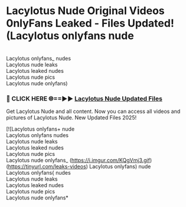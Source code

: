 # Lacylotus Nude Original Videos 0nlyFans Leaked - Files Updated! (Lacylotus onlyfans nude<br>
<br>
Lacylotus onlyfans_ nudes<br>
Lacylotus nude leaks<br>
Lacylotus leaked nudes<br>
Lacylotus nude pics<br>
Lacylotus nude onlyfans)

<h3>🔴 CLICK HERE 🌐==►► <a href="https://tinyurl.com/leaks-videos" rel="nofollow">Lacylotus Nude Updated Files</a></h3>

Get Lacylotus Nude and all content. Now you can access all videos and pictures of Lacylotus Nude. New Updated Files 2025!

[![Lacylotus onlyfans+ nude<br>
Lacylotus onlyfans nudes<br>
Lacylotus nude leaks<br>
Lacylotus leaked nudes<br>
Lacylotus nude pics<br>
Lacylotus nude onlyfans_
(https://i.imgur.com/KQgVmj3.gif)(https://tinyurl.com/leaks-videos)
Lacylotus onlyfans) nude<br>
Lacylotus onlyfans{ nudes<br>
Lacylotus nude leaks<br>
Lacylotus leaked nudes<br>
Lacylotus nude pics<br>
Lacylotus nude onlyfans*